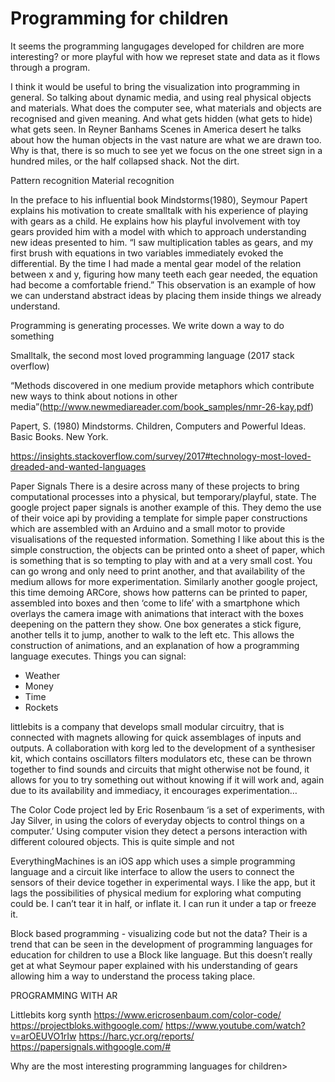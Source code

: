 # Programming for children

It seems the programming langugages developed for children are more interesting? or more playful with how we represet state and data as it flows through a program.

I think it would be useful to bring the visualization into programming in general.
So talking about dynamic media, and using real physical objects and materials. 
What does the computer see, what materials and objects are recognised and given meaning. And what gets hidden (what gets to hide) what gets seen. 
In Reyner Banhams Scenes in America desert he talks about how the human objects in the vast nature are what we are drawn too. Why is that, there is so much to see yet we focus on the one street sign in a hundred miles, or the half collapsed shack. Not the dirt. 

Pattern recognition
Material recognition




In the preface to his influential book Mindstorms(1980), Seymour Papert explains his motivation to create smalltalk with his experience of playing with gears as a child. He explains how his playful involvement with toy gears provided him with a model with which to approach understanding new ideas presented to him. “I saw multiplication tables as gears, and my first brush with equations in two variables immediately evoked the differential. By the time I had made a mental gear model of the relation between x and y, figuring how many teeth each gear needed, the equation had become a comfortable friend.” This observation is an example of how we can understand abstract ideas by placing them inside things we already understand. 

Programming is generating processes. We write down a way to do something


Smalltalk, the second most loved programming language (2017 stack overflow)

“Methods discovered in one medium provide metaphors which contribute new ways to think about notions in other media”(http://www.newmediareader.com/book_samples/nmr-26-kay.pdf)






Papert, S. (1980) Mindstorms. Children, Computers and Powerful Ideas. Basic Books. New York.

https://insights.stackoverflow.com/survey/2017#technology-most-loved-dreaded-and-wanted-languages





Paper Signals
There is a desire across many of these projects to bring computational processes into a physical, but temporary/playful, state. The google project paper signals is another example of this. They demo the use of their voice api by providing a template for simple paper constructions which are assembled with an Arduino and a small motor to provide visualisations of the requested information. 
Something I like about this is the simple construction, the objects can be printed onto a sheet of paper, which is something that is so tempting to play with and at a very small cost. You can go wrong and only need to print another, and that availability of the medium allows for more experimentation.
Similarly another google project, this time demoing ARCore, shows how patterns can be printed to paper, assembled into boxes and then ‘come to life’ with a smartphone which overlays the camera image with animations that interact with the boxes deepening on the pattern they show. One box generates a stick figure, another tells it to jump, another to walk to the left etc. This allows the construction of animations, and an explanation of how a programming language executes. 
Things you can signal:
- Weather
- Money
- Time
- Rockets



littlebits is a company that develops small modular circuitry, that is connected with magnets allowing for quick assemblages of inputs and outputs. A collaboration with korg led to the development of a synthesiser  kit, which contains oscillators filters modulators etc, these can be thrown together to find sounds and circuits that might otherwise not be found, it allows for you to try something out without knowing if it will work and, again due to its availability and immediacy, it encourages experimentation…


The Color Code project led by Eric Rosenbaum ‘is a set of experiments, with Jay Silver, in using the colors of everyday objects to control things on a computer.’
Using computer vision they detect a persons interaction with different coloured objects. This is quite simple and not 


EverythingMachines is an iOS app which uses a simple programming language and a circuit like interface to allow the users to connect the sensors of their device together in experimental ways. 
I like the app, but it lags the possibilities of physical medium for exploring what computing could be. I can’t tear it in half, or inflate it. I can run it under a tap or freeze it. 



Block based programming - visualizing code but not the data? 
Their is a trend that can be seen in the development of programming languages for education for children to use a Block  like language. But this doesn’t really get at what Seymour paper explained with his understanding of gears allowing him a way to understand the process taking place. 

PROGRAMMING WITH AR

Littlebits korg synth
https://www.ericrosenbaum.com/color-code/
https://projectbloks.withgoogle.com/
https://www.youtube.com/watch?v=arOEUVO1rIw
https://harc.ycr.org/reports/
https://papersignals.withgoogle.com/#

Why are the most interesting programming languages for children>


